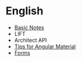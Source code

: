 # English

* [Basic Notes](https://github.com/cyberdelahoz95/dev-notes/blob/main/angular/english/basic-notes.md)
* LIFT
* Architect API
* [Tips for Angular Material](https://github.com/cyberdelahoz95/dev-notes/blob/main/angular/english/tip-for-angular-material.md)
* [Forms](https://github.com/cyberdelahoz95/dev-notes/tree/main/angular/english/forms)

